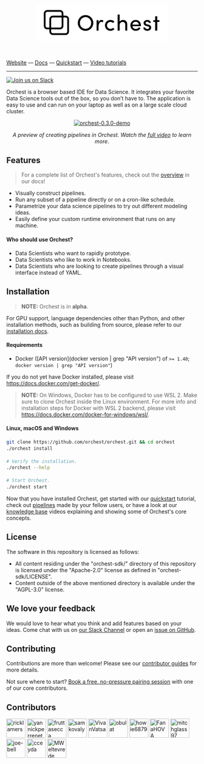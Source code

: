 <p align="center">
<a href="https://orchest.io">
  <img src="docs/source/img/logo.png" width="350px" />
</a>
</p>
<br/>

[Website](https://www.orchest.io) —
[Docs](https://orchest.readthedocs.io/en/stable/) —
[Quickstart](https://orchest.readthedocs.io/en/stable/getting_started/quickstart.html) —
[Video tutorials](https://www.orchest.io/knowledge-base)

---

[![Join us on Slack](https://img.shields.io/badge/%20-Join%20us%20on%20Slack-blue?style=for-the-badge&logo=slack&labelColor=5c5c5c)](https://join.slack.com/t/orchest/shared_invite/zt-g6wooj3r-6XI8TCWJrXvUnXKdIKU_8w)

Orchest is a browser based IDE for Data Science. It integrates your favorite Data Science tools out
of the box, so you don’t have to. The application is easy to use and can run on your laptop as well
as on a large scale cloud cluster.

<p align="center">
<a target="_blank" href="https://www.youtube.com/watch?v=j0nySMu1-DQ"><img src="https://user-images.githubusercontent.com/1309307/111806797-a2c10300-88d2-11eb-9f21-bf1544f95b34.gif" width="868px" alt="orchest-0.3.0-demo" /></a/></p>
<p align="center">
  <i>A preview of creating pipelines in Orchest. Watch the <a target="_blank" href="https://www.youtube.com/watch?v=j0nySMu1-DQ">full video</a> to learn more</a></i>.
 </p>

## Features

> For a complete list of Orchest's features, check out the
> [overview](https://orchest.readthedocs.io/en/stable/getting_started/overview.html) in our docs!

- Visually construct pipelines.
- Run any subset of a pipeline directly or on a cron-like schedule.
- Parametrize your data science pipelines to try out different modeling ideas.
- Easily define your custom runtime environment that runs on any machine.

#### Who should use Orchest?

- Data Scientists who want to rapidly prototype.
- Data Scientists who like to work in Notebooks.
- Data Scientists who are looking to create pipelines through a visual interface instead of YAML.

## Installation

> **NOTE:** Orchest is in **alpha**.

For GPU support, language dependencies other than Python, and other installation methods, such as
building from source, please refer to our [installation
docs](https://orchest.readthedocs.io/en/stable/getting_started/installation.html).

#### Requirements

- Docker ([API version](docker version | grep "API version") of `>= 1.40`; `docker version | grep "API version"`)

If you do not yet have Docker installed, please visit https://docs.docker.com/get-docker/.

> **NOTE:** On Windows, Docker has to be configured to use WSL 2. Make sure to clone Orchest inside
> the Linux environment. For more info and installation steps for Docker with WSL 2 backend, please
> visit https://docs.docker.com/docker-for-windows/wsl/.

#### Linux, macOS and Windows

```bash
git clone https://github.com/orchest/orchest.git && cd orchest
./orchest install

# Verify the installation.
./orchest --help

# Start Orchest.
./orchest start
```

Now that you have installed Orchest, get started with our
[quickstart](https://orchest.readthedocs.io/en/stable/getting_started/quickstart.html) tutorial,
check out [pipelines](https://github.com/orchest/awesome-orchest-pipelines) made by your fellow
users, or have a look at our [knowledge base](https://www.orchest.io/knowledge-base) videos
explaining and showing some of Orchest's core concepts.

## License

The software in this repository is licensed as follows:

- All content residing under the "orchest-sdk/" directory of this repository is licensed under the
  "Apache-2.0" license as defined in "orchest-sdk/LICENSE".
- Content outside of the above mentioned directory is available under the "AGPL-3.0" license.

## We love your feedback

We would love to hear what you think and add features based on your ideas. Come chat
with us on [our Slack Channel](https://join.slack.com/t/orchest/shared_invite/zt-g6wooj3r-6XI8TCWJrXvUnXKdIKU_8w)
or open an [issue on GitHub](https://github.com/orchest/orchest/issues).

## Contributing

Contributions are more than welcome! Please see our
[contributor guides](https://orchest.readthedocs.io/en/stable/developer_guide/contributing.html)
for more details.

Not sure where to start? [Book a free, no-pressure pairing session](mailto:rick@orchest.io?subject=Pairing%20session&body=I'd%20like%20to%20do%20a%20pairing%20session!) with one of our core contributors.

## Contributors

<!-- To get src for img: https://api.github.com/users/username -->

<a href="https://github.com/ricklamers"><img src="https://avatars2.githubusercontent.com/u/1309307?v=4" title="ricklamers" width="50" height="50"></a>
<a href="https://github.com/yannickperrenet"><img src="https://avatars0.githubusercontent.com/u/26223174?v=4" title="yannickperrenet" width="50" height="50"></a>
<a href="https://github.com/fruttasecca"><img src="https://avatars3.githubusercontent.com/u/19429509?v=4" title="fruttasecca" width="50" height="50"></a>
<a href="https://github.com/samkovaly"><img src="https://avatars2.githubusercontent.com/u/32314099?v=4" title="samkovaly" width="50" height="50"></a>
<a href="https://github.com/VivanVatsa"><img src="https://avatars0.githubusercontent.com/u/56357691?v=4" title="VivanVatsa" width="50" height="50"></a>
<a href="https://github.com/obulat"><img src="https://avatars1.githubusercontent.com/u/15233243?v=4" title="obulat" width="50" height="50"></a>
<a href="https://github.com/howie6879"><img src="https://avatars.githubusercontent.com/u/17047388?v=4" title="howie6879" width="50" height="50"></a>
<a href="https://github.com/FanaHOVA"><img src="https://avatars.githubusercontent.com/u/6490430?v=4" title="FanaHOVA" width="50" height="50"></a>
<a href="https://github.com/mitchglass97"><img src="https://avatars.githubusercontent.com/u/52224377?v=4" title="mitchglass97" width="50" height="50"></a>
<a href="https://github.com/joe-bell"><img src="https://avatars.githubusercontent.com/u/7349341?v=4" title="joe-bell" width="50" height="50"></a>
<a href="https://github.com/cceyda"><img src="https://avatars.githubusercontent.com/u/15624271?v=4" title="cceyda" width="50" height="50"></a>
<a href="https://github.com/MWeltevrede"><img src="https://avatars.githubusercontent.com/u/31962715?v=4" title="MWeltevrede" width="50" height="50"></a>
